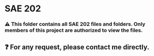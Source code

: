 # SAE 202
### ⚠️ This folder contains all SAE 202 files and folders. Only members of this project are authorized to view the files. 
## ❓ For any request, please contact me directly.
